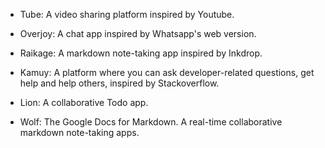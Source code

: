 - Tube: A video sharing platform inspired by Youtube.

- Overjoy: A chat app inspired by Whatsapp's web version.

- Raikage: A markdown note-taking app inspired by Inkdrop.

- Kamuy: A platform where you can ask developer-related questions, get help and help others, inspired by Stackoverflow.

- Lion: A collaborative Todo app.

- Wolf: The Google Docs for Markdown. A real-time collaborative markdown note-taking apps.
